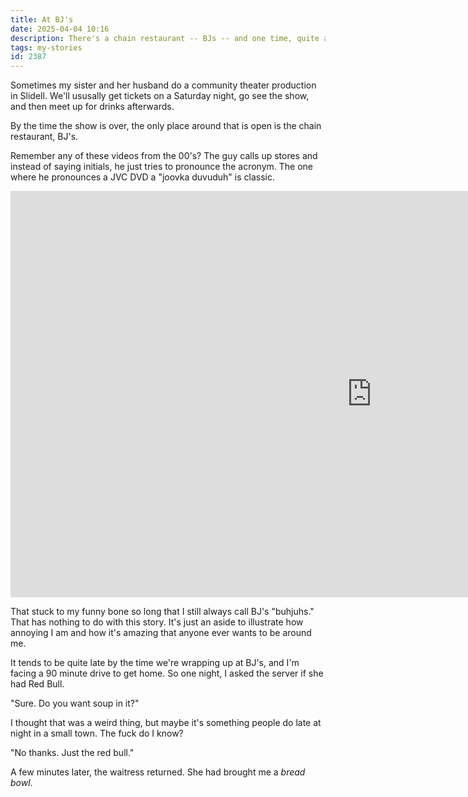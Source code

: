 ```yaml
---
title: At BJ's
date: 2025-04-04 10:16
description: There's a chain restaurant -- BJs -- and one time, quite a while back, they got my order wrong.  And somehow, I've turned that very short story into a whole blog post.
tags: my-stories
id: 2387
---
```


Sometimes my sister and her husband do a community theater production in Slidell.  We'll ususally get tickets on a Saturday night, go see the show, and then meet up for drinks afterwards.

By the time the show is over, the only place around that is open is the chain restaurant, BJ's.  

Remember any of these videos from the 00's?  The guy calls up stores and instead of saying initials, he just tries to pronounce the acronym.  The one where he pronounces a JVC DVD a "joovka duvuduh" is classic.

<iframe width="1155" height="650" src="https://www.youtube.com/embed/5QBHukn8Qm8" title="Mr Doovdé Series 1 Compilation - Fonejacker" frameborder="0" allow="accelerometer; autoplay; clipboard-write; encrypted-media; gyroscope; picture-in-picture; web-share" referrerpolicy="strict-origin-when-cross-origin" allowfullscreen></iframe>

That stuck to my funny bone so long that I still always call BJ's "buhjuhs."  That has nothing to do with this story.  It's just an aside to illustrate how annoying I am and how it's amazing that anyone ever wants to be around me.

It tends to be quite late by the time we're wrapping up at BJ's, and I'm facing a 90 minute drive to get home.  So one night, I asked the server if she had Red Bull.

"Sure.  Do you want soup in it?"

I thought that was a weird thing, but maybe it's something people do late at night in a small town.  The fuck do I know?

"No thanks.  Just the red bull."

A few minutes later, the waitress returned.  She had brought me a *bread bowl*.

